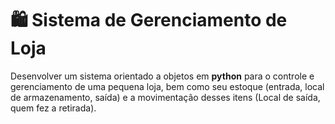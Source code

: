 # 🛍️ Sistema de Gerenciamento de Loja

Desenvolver um sistema orientado a objetos em **python** para o controle e gerenciamento de uma pequena loja, bem como seu estoque (entrada, local de armazenamento, saída) e a movimentação desses itens (Local de saída, quem fez a retirada).
